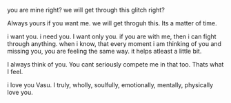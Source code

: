 you are mine right? 
we will get through this glitch right? 

Always yours if you want me. we will get throguh this. Its a matter of time.

i want you. i need you. I want only you. if you are with me, then i can fight through anything. when i know, that every moment i am thinking of you and missing you, you are feeling  the same way. it helps atleast a little bit. 

I always think of you. You cant seriously compete me in that too. Thats what I feel.

i love you Vasu. I truly, wholly, soulfully, emotionally, mentally, physically love you. 
